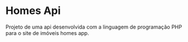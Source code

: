 # Homes Api
Projeto de uma api desenvolvida com a linguagem de programação PHP para o site de imóveis homes app.
